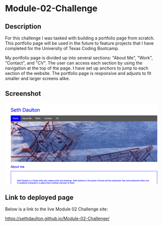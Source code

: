 # Module-02-Challenge

## Description 

For this challenge I was tasked with building a portfolio page from scratch. This portfolio page will be used in the future to feature projects that I have completed for the University of Texas Coding Bootcamp. 

My portfolio page is divided up into several sections: "About Me", "Work", "Contact", and "CV". The user can access each section by using the navigation at the top of the page. I have set up anchors to jump to each section of the website. The portfolio page is responsive and adjusts to fit smaller and larger screens alike.

## Screenshot

![alt text](assets/images/Screen-Shot-Portfolio-Website.png)

## Link to deployed page

Below is a link to the live Module 02 Challenge site:

https://sethdaulton.github.io/Module-02-Challenge/


